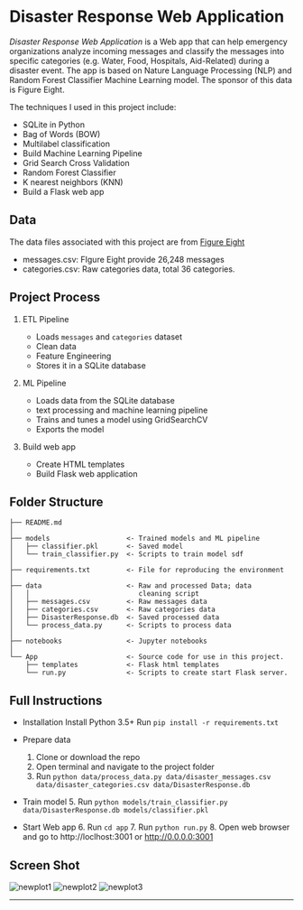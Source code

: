# Disaster Response Web Application

*Disaster Response Web Application* is a Web app that can help emergency organizations analyze incoming messages and classify the messages into specific categories (e.g. Water, Food, Hospitals, Aid-Related) during a disaster event. The app is based on Nature Language Processing (NLP) and Random Forest Classifier Machine Learning model. The sponsor of this data is Figure Eight.



The techniques I used in this project include:

- SQLite in Python
- Bag of Words (BOW)
- Multilabel classification
- Build Machine Learning Pipeline
- Grid Search Cross Validation
- Random Forest Classifier
- K nearest neighbors (KNN)
- Build a Flask web app 



## Data
The data files associated with this project are from [Figure Eight](https://www.figure-eight.com/dataset/combined-disaster-response-data/)

- messages.csv: FIgure Eight provide 26,248 messages
- categories.csv: Raw categories data, total 36 categories.

## Project Process

1. ETL Pipeline
    - Loads `messages` and `categories` dataset
    - Clean data
    - Feature Engineering
    - Stores it in a SQLite database

2. ML Pipeline
    - Loads data from the SQLite database
    - text processing and machine learning pipeline
    - Trains and tunes a model using GridSearchCV
    - Exports the model

3. Build web app
    - Create HTML templates
    - Build Flask web application



## Folder Structure

```
├── README.md          
│
├── models                   <- Trained models and ML pipeline
│   ├── classifier.pkl       <- Saved model
│   └── train_classifier.py  <- Scripts to train model sdf
│
├── requirements.txt         <- File for reproducing the environment
│
├── data                     <- Raw and processed Data; data     
│   │                           cleaning script
│   ├── messages.csv         <- Raw messages data
│   ├── categories.csv       <- Raw categories data
│   ├── DisasterResponse.db  <- Saved processed data
│   └── process_data.py      <- Scripts to process data
│
├── notebooks                <- Jupyter notebooks
│
└── App                      <- Source code for use in this project.
    ├── templates            <- Flask html templates 
    └── run.py               <- Scripts to create start Flask server. 
```

## Full Instructions

- Installation
    Install Python 3.5+
    Run ```pip install -r requirements.txt```
- Prepare data
    1. Clone or download the repo
    2. Open terminal and navigate to the project folder
    3. Run ```python data/process_data.py data/disaster_messages.csv data/disaster_categories.csv data/DisasterResponse.db```
- Train model
    5. Run ```python models/train_classifier.py data/DisasterResponse.db models/classifier.pkl```

- Start Web app
    6. Run ```cd app```
    7. Run ```python run.py```
    8. Open web browser and go to http://loclhost:3001 or http://0.0.0.0:3001

## Screen Shot

![newplot1](https://user-images.githubusercontent.com/98485051/186044734-b49f5ef7-912e-4aec-8aa1-616c31e77355.png)
![newplot2](https://user-images.githubusercontent.com/98485051/186044740-c514c8b2-4446-4f15-b593-ff61671e91cd.png)
![newplot3](https://user-images.githubusercontent.com/98485051/186044750-2790733b-5bfd-43d5-bde0-c9836afdd278.png)

--------
